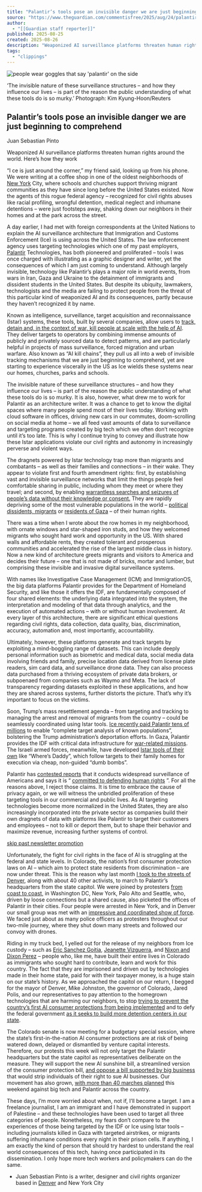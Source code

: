 ```yaml
---
title: "Palantir’s tools pose an invisible danger we are just beginning to comprehend | Juan Sebastian Pinto"
source: "https://www.theguardian.com/commentisfree/2025/aug/24/palantir-artificial-intelligence-civil-rights"
author:
  - "[[Guardian staff reporter]]"
published: 2025-08-25
created: 2025-08-26
description: "Weaponized AI surveillance platforms threaten human rights around the world. Here’s how they work"
tags:
  - "clippings"
---
```

![people wear goggles that say 'palantir' on the side](https://i.guim.co.uk/img/media/d2358c0af673613aa423ccd1c698d9d4266354a7/447_0_4607_3686/master/4607.jpg?width=620&dpr=2&s=none&crop=none)

‘The invisible nature of these surveillance structures – and how they influence our lives – is part of the reason the public understanding of what these tools do is so murky.’ Photograph: Kim Kyung-Hoon/Reuters

## Palantir’s tools pose an invisible danger we are just beginning to comprehend

Juan Sebastian Pinto

Weaponized AI surveillance platforms threaten human rights around the world. Here’s how they work

“I ce is just around the corner,” my friend said, looking up from his phone. We were writing at a coffee shop in one of the oldest neighborhoods of [New York](https://www.theguardian.com/us-news/new-york) City, where schools and churches support thriving migrant communities as they have since long before the United States existed. Now the agents of this rogue federal agency – recognized for civil rights abuses like racial profiling, wrongful detention, medical neglect and inhumane detentions – were just footsteps away, shaking down our neighbors in their homes and at the park across the street.

A day earlier, I had met with foreign correspondents at the United Nations to explain the AI surveillance architecture that Immigration and Customs Enforcement (Ice) is using across the United States. The law enforcement agency uses targeting technologies which one of my past employers, [Palantir](https://www.theguardian.com/technology/palantir) Technologies, has both pioneered and proliferated – tools I was once charged with illustrating as a graphic designer and writer, yet the consequences of which I am just coming to understand. Although largely invisible, technology like Palantir’s plays a major role in world events, from wars in Iran, Gaza and Ukraine to the detainment of immigrants and dissident students in the United States. But despite its ubiquity, lawmakers, technologists and the media are failing to protect people from the threat of this particular kind of weaponized AI and its consequences, partly because they haven’t recognized it by name.

Known as intelligence, surveillance, target acquisition and reconnaissance (Istar) systems, these tools, built by several companies, allow users to [track, detain and, in the context of war, kill people at scale with the help of AI](https://arxiv.org/pdf/2410.14831). They deliver targets to operators by combining immense amounts of publicly and privately sourced data to detect patterns, and are particularly helpful in projects of mass surveillance, forced migration and urban warfare. Also known as “AI kill chains”, they pull us all into a web of invisible tracking mechanisms that we are just beginning to comprehend, yet are starting to experience viscerally in the US as Ice wields these systems near our homes, churches, parks and schools.

The invisible nature of these surveillance structures – and how they influence our lives – is part of the reason the public understanding of what these tools do is so murky. It is also, however, what drew me to work for Palantir as an architecture writer. It was a chance to get to know the digital spaces where many people spend most of their lives today. Working with cloud software in offices, driving new cars in our commutes, doom-scrolling on social media at home – we all feed vast amounts of data to surveillance and targeting programs created by big tech which we often don’t recognize until it’s too late. This is why I continue trying to convey and illustrate how these Istar applications violate our civil rights and autonomy in increasingly perverse and violent ways.

The dragnets powered by Istar technology trap more than migrants and combatants – as well as their families and connections – in their wake. They appear to violate first and fourth amendment rights: first, by establishing vast and invisible surveillance networks that limit the things people feel comfortable sharing in public, including whom they meet or where they travel; and second, by enabling [warrantless searches and seizures of people’s data without their knowledge or consent.](https://epic.org/ices-privacy-impact-assessment-on-surveillance-technologies-is-an-exercise-in-disregarding-reality/) They are rapidly depriving some of the most vulnerable populations in the world – [political dissidents, migrants](https://www.amnestyusa.org/press-releases/usa-global-tech-made-by-palantir-and-babel-street-pose-surveillance-threats-to-pro-palestine-student-protestors-migrants/) or [residents of Gaza](https://www.thenation.com/article/world/nsa-palantir-israel-gaza-ai/tnamp/) – of their human rights.

There was a time when I wrote about the row homes in my neighborhood, with ornate windows and star-shaped iron studs, and how they welcomed migrants who sought hard work and opportunity in the US. With shared walls and affordable rents, they created tolerant and prosperous communities and accelerated the rise of the largest middle class in history. Now a new kind of architecture greets migrants and visitors to America and decides their future – one that is not made of bricks, mortar and lumber, but comprising these invisible and invasive digital surveillance systems.

With names like Investigative Case Management (ICM) and ImmigrationOS, the big data platforms Palantir provides for the Department of Homeland Security, and like those it offers the IDF, are fundamentally composed of four shared elements: the underlying data integrated into the system, the interpretation and modeling of that data through analytics, and the execution of automated actions – with or without human involvement. At every layer of this architecture, there are significant ethical questions regarding civil rights, data collection, data quality, bias, discrimination, accuracy, automation and, most importantly, accountability.

Ultimately, however, these platforms generate and track targets by exploiting a mind-boggling range of datasets. This can include deeply personal information such as biometric and medical data, social media data involving friends and family, precise location data derived from license plate readers, sim card data, and surveillance drone data. They can also process data purchased from a thriving ecosystem of private data brokers, or subpoenaed from companies such as Waymo and Meta. The lack of transparency regarding datasets exploited in these applications, and how they are shared across systems, further distorts the picture. That’s why it’s important to focus on the victims.

Soon, Trump’s mass resettlement agenda – from targeting and tracking to managing the arrest and removal of migrants from the country – could be seamlessly coordinated using Istar tools. [Ice recently paid Palantir tens of millions](https://www.404media.co/ice-just-paid-palantir-tens-of-millions-for-complete-target-analysis-of-known-populations/) to enable “complete target analysis of known populations”, bolstering the Trump administration’s deportation efforts. In Gaza, Palantir provides the IDF with critical data infrastructure for [war-related missions](https://www.palantir.com/assets/xrfr7uokpv1b/3MuEeA8MLbLDAyxixTsiIe/9e4a11a7fb058554a8a1e3cd83e31c09/C134184_finaleprint.pdf). The Israeli armed forces, meanwhile, have developed [Istar tools of their own](https://www.972mag.com/lavender-ai-israeli-army-gaza/) like “Where’s Daddy”, which follow targets to their family homes for execution via cheap, non-guided “dumb bombs”.

Palantir has [contested reports](https://blog.palantir.com/correcting-the-record-responses-to-the-may-30-2025-new-york-times-article-on-palantir-55b60ae107da) that it conducts widespread surveillance of Americans and says it is “ [committed to defending human rights](https://www.palantir.com/assets/xrfr7uokpv1b/29IHCTisO8v2pofVMrxtnX/7e91f4f393074f69ae047d01eaebabce/Palantir_Human_Rights_Policy.pdf) ”. For all the reasons above, I reject those claims. It is time to embrace the cause of privacy again, or we will witness the unbridled proliferation of these targeting tools in our commercial and public lives. As AI targeting technologies become more normalized in the United States, they are also increasingly incorporated into the private sector as companies build their own dragnets of data with platforms like Palantir to target their customers and employees – not to kill or deport them, but to shape their behavior and maximize revenue, increasing further systems of control.

[skip past newsletter promotion](https://www.theguardian.com/commentisfree/2025/aug/24/#EmailSignup-skip-link-12)

Unfortunately, the fight for civil rights in the face of AI is struggling at the federal and state levels. In Colorado, the nation’s first consumer protection laws on AI – which aim to protect state residents from discrimination – are now under threat. This is the reason why last month [I took to the streets of Denver](https://yellowscene.com/2025/07/15/denver-palantir-peter-thiel-alex-karp-protest-juan/), along with about 40 other activists, to march to Palantir’s headquarters from the state capitol. We were joined by protesters [from coast to coast](https://www.youtube.com/shorts/85JcApgNbWI), in Washington DC, New York, Palo Alto and Seattle, who, driven by loose connections but a shared cause, also picketed the offices of Palantir in their cities. Four people were arrested in New York, and in Denver our small group was met with an [impressive and coordinated show of force](https://www.westword.com/news/denver-protesters-march-against-palantir-ties-with-ice-idf-25045667). We faced just about as many police officers as protesters throughout our two-mile journey, where they shut down many streets and followed our convoy with drones.

Riding in my truck bed, I yelled out for the release of my neighbors from Ice custody – such as [Eric Sanchez Goitia](https://actionnetwork.org/letters/demand-for-fair-immigration-hearing-for-eric-sanchez-goitia?source=direct_link&amp&fbclid=IwY2xjawLcE6tleHRuA2FlbQIxMQBicmlkETFoTUM4QkRvUTU3Y3hvR3JQAR7WGs0rMqpxhpU-WMmHztb9NTU4vC5ezhe1CSOG-P6OEAlUvy1yR4Z3BBBTKw_aem_oK40MH7w7uveWN9GX-Q7Xg), [Jeanette Vizguerra](https://www.cbsnews.com/colorado/news/jeanette-vizguerra-immigrant-rights-activist-fighting-deportation-denver/), and [Nixon and Dixon Perez](https://www.kunc.org/news/2025-01-05/an-american-dream-turns-nightmare-in-aurora-for-two-venezuelan-brothers) – people who, like me, have built their entire lives in Colorado as immigrants who sought hard to contribute, learn and work for this country. The fact that they are imprisoned and driven out by technologies made in their home state, paid for with their taxpayer money, is a huge stain on our state’s history. As we approached the capitol on our return, I begged for the mayor of Denver, Mike Johnston, the governor of Colorado, Jared Polis, and our representatives to pay attention to the homegrown technologies that are harming our neighbors, to stop [trying to prevent the country’s first AI consumer protections from being implemented](https://www.cbsnews.com/colorado/news/polis-colorado-lawmakers-delay-implementation-artificial-intelligence-law/) and to defy the federal government [as it seeks to build more detention centers in our state](https://www.cpr.org/2025/07/10/proposed-ice-detention-facilities-colorado-aclu/).

The Colorado senate is now meeting for a budgetary special session, where the state’s first-in-the-nation AI consumer protections are at risk of being watered down, delayed or dismantled by venture capital interests. Therefore, our protests this week will not only target the Palantir headquarters but the state capitol as representatives deliberate on the measure. They will support the new AI sunshine bill, a streamlined version of the consumer protection bill, [and oppose a bill supported by big business](https://www.levernews.com/the-plot-to-outlaw-ai-lawsuits/) that would strip individuals of their right to sue AI businesses. Our movement has also grown, [with more than 40 marches planned](https://actionnetwork.org/event_campaigns/people-vs-billionaires) this weekend against big tech and Palantir across the country.

These days, I’m more worried about when, not if, I’ll become a target. I am a freelance journalist, I am an immigrant and I have demonstrated in support of Palestine – and these technologies have been used to target all three categories of people. Nonetheless, my fears don’t compare to the experiences of those being targeted by the IDF or Ice using Istar tools – including journalists killed in Gaza with targeted airstrikes, or migrants suffering inhumane conditions every night in their prison cells. If anything, I am exactly the kind of person that should try hardest to understand the real world consequences of this tech, having once participated in its dissemination. I only hope more tech workers and policymakers can do the same.

- Juan Sebastian Pinto is a writer, designer and civil rights organizer based in [Denver](https://www.theguardian.com/us-news/denver) and New York City